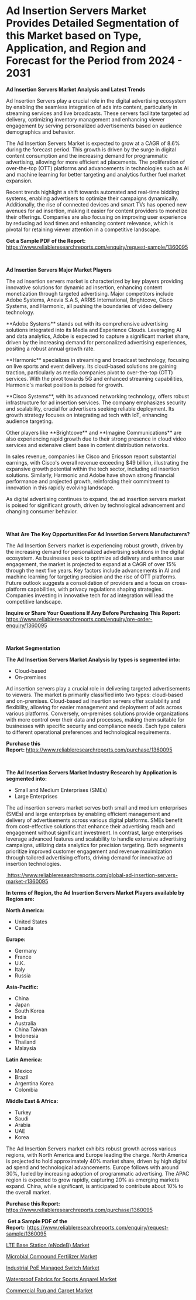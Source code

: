 <p><h1>Ad Insertion Servers Market Provides Detailed Segmentation of this Market based on Type, Application, and Region and Forecast for the Period from 2024 - 2031</h1></p><p><strong>Ad Insertion Servers Market Analysis and Latest Trends</strong></p>
<p><p>Ad Insertion Servers play a crucial role in the digital advertising ecosystem by enabling the seamless integration of ads into content, particularly in streaming services and live broadcasts. These servers facilitate targeted ad delivery, optimizing inventory management and enhancing viewer engagement by serving personalized advertisements based on audience demographics and behavior.</p><p>The Ad Insertion Servers Market is expected to grow at a CAGR of 8.6% during the forecast period. This growth is driven by the surge in digital content consumption and the increasing demand for programmatic advertising, allowing for more efficient ad placements. The proliferation of over-the-top (OTT) platforms and advancements in technologies such as AI and machine learning for better targeting and analytics further fuel market expansion.</p><p>Recent trends highlight a shift towards automated and real-time bidding systems, enabling advertisers to optimize their campaigns dynamically. Additionally, the rise of connected devices and smart TVs has opened new avenues for ad insertion, making it easier for content providers to monetize their offerings. Companies are also focusing on improving user experience by reducing ad load times and enhancing content relevance, which is pivotal for retaining viewer attention in a competitive landscape.</p></p>
<p><strong>Get a Sample PDF of the Report:&nbsp;</strong> <a href="https://www.reliableresearchreports.com/enquiry/request-sample/1360095?utm_campaign=7&utm_medium=2&utm_source=Github&utm_content=ia&utm_term=11102024&utm_id=ad-insertion-servers">https://www.reliableresearchreports.com/enquiry/request-sample/1360095</a></p>
<p>&nbsp;</p>
<p><strong>Ad Insertion Servers Major Market Players</strong></p>
<p><p>The ad insertion servers market is characterized by key players providing innovative solutions for dynamic ad insertion, enhancing content monetization through targeted advertising. Major competitors include Adobe Systems, Anevia S.A.S, ARRIS International, Brightcove, Cisco Systems, and Harmonic, all pushing the boundaries of video delivery technology.</p><p>**Adobe Systems** stands out with its comprehensive advertising solutions integrated into its Media and Experience Clouds. Leveraging AI and data analytics, Adobe is expected to capture a significant market share, driven by the increasing demand for personalized advertising experiences, positing a robust annual growth rate.</p><p>**Harmonic** specializes in streaming and broadcast technology, focusing on live sports and event delivery. Its cloud-based solutions are gaining traction, particularly as media companies pivot to over-the-top (OTT) services. With the pivot towards 5G and enhanced streaming capabilities, Harmonic's market position is poised for growth.</p><p>**Cisco Systems**, with its advanced networking technology, offers robust infrastructure for ad insertion services. The company emphasizes security and scalability, crucial for advertisers seeking reliable deployment. Its growth strategy focuses on integrating ad tech with IoT, enhancing audience targeting.</p><p>Other players like **Brightcove** and **Imagine Communications** are also experiencing rapid growth due to their strong presence in cloud video services and extensive client base in content distribution networks.</p><p>In sales revenue, companies like Cisco and Ericsson report substantial earnings, with Cisco's overall revenue exceeding $49 billion, illustrating the expansive growth potential within the tech sector, including ad insertion solutions. Similarly, Harmonic and Adobe have shown strong financial performance and projected growth, reinforcing their commitment to innovation in this rapidly evolving landscape. </p><p>As digital advertising continues to expand, the ad insertion servers market is poised for significant growth, driven by technological advancement and changing consumer behavior.</p></p>
<p>&nbsp;</p>
<p><strong>What Are The Key Opportunities For Ad Insertion Servers Manufacturers?</strong></p>
<p><p>The Ad Insertion Servers market is experiencing robust growth, driven by the increasing demand for personalized advertising solutions in the digital ecosystem. As businesses seek to optimize ad delivery and enhance user engagement, the market is projected to expand at a CAGR of over 15% through the next five years. Key factors include advancements in AI and machine learning for targeting precision and the rise of OTT platforms. Future outlook suggests a consolidation of providers and a focus on cross-platform capabilities, with privacy regulations shaping strategies. Companies investing in innovative tech for ad integration will lead the competitive landscape.</p></p>
<p><strong>Inquire or Share Your Questions If Any Before Purchasing This Report:</strong> <a href="https://www.reliableresearchreports.com/enquiry/pre-order-enquiry/1360095?utm_campaign=7&utm_medium=2&utm_source=Github&utm_content=ia&utm_term=11102024&utm_id=ad-insertion-servers">https://www.reliableresearchreports.com/enquiry/pre-order-enquiry/1360095</a></p>
<p>&nbsp;</p>
<p><strong>Market Segmentation</strong></p>
<p><strong>The Ad Insertion Servers Market Analysis by types is segmented into:</strong></p>
<p><ul><li>Cloud-based</li><li>On-premises</li></ul></p>
<p><p>Ad insertion servers play a crucial role in delivering targeted advertisements to viewers. The market is primarily classified into two types: cloud-based and on-premises. Cloud-based ad insertion servers offer scalability and flexibility, allowing for easier management and deployment of ads across various platforms. Conversely, on-premises solutions provide organizations with more control over their data and processes, making them suitable for businesses with specific security and compliance needs. Each type caters to different operational preferences and technological requirements.</p></p>
<p><strong>Purchase this Report:&nbsp;</strong><a href="https://www.reliableresearchreports.com/purchase/1360095?utm_campaign=7&utm_medium=2&utm_source=Github&utm_content=ia&utm_term=11102024&utm_id=ad-insertion-servers">https://www.reliableresearchreports.com/purchase/1360095</a></p>
<p>&nbsp;</p>
<p><strong>The Ad Insertion Servers Market Industry Research by Application is segmented into:</strong></p>
<p><ul><li>Small and Medium Enterprises (SMEs)</li><li>Large Enterprises</li></ul></p>
<p><p>The ad insertion servers market serves both small and medium enterprises (SMEs) and large enterprises by enabling efficient management and delivery of advertisements across various digital platforms. SMEs benefit from cost-effective solutions that enhance their advertising reach and engagement without significant investment. In contrast, large enterprises leverage advanced features and scalability to handle extensive advertising campaigns, utilizing data analytics for precision targeting. Both segments prioritize improved customer engagement and revenue maximization through tailored advertising efforts, driving demand for innovative ad insertion technologies.</p></p>
<p><a href="https://www.reliableresearchreports.com/global-ad-insertion-servers-market-r1360095?utm_campaign=7&utm_medium=2&utm_source=Github&utm_content=ia&utm_term=11102024&utm_id=ad-insertion-servers">&nbsp;https://www.reliableresearchreports.com/global-ad-insertion-servers-market-r1360095</a></p>
<p><strong>In terms of Region, the Ad Insertion Servers Market Players available by Region are:</strong></p>
<p>
    <p> <strong> North America: </strong>
        <ul>
            <li>United States</li>
            <li>Canada</li>
        </ul>
        </p> 
    <p> <strong> Europe: </strong>
        <ul>
            <li>Germany</li>
            <li>France</li>
            <li>U.K.</li>
            <li>Italy</li>
            <li>Russia</li>
        </ul>
        </p> 
    <p> <strong> Asia-Pacific: </strong>
        <ul>
            <li>China</li>
            <li>Japan</li>
            <li>South Korea</li>
            <li>India</li>
            <li>Australia</li>
            <li>China Taiwan</li>
            <li>Indonesia</li>
            <li>Thailand</li>
            <li>Malaysia</li>
        </ul>
        </p> 
    <p> <strong> Latin America: </strong>
        <ul>
            <li>Mexico</li>
            <li>Brazil</li>
            <li>Argentina Korea</li>
            <li>Colombia</li>
        </ul>
        </p> 
    <p> <strong> Middle East & Africa: </strong>
        <ul>
            <li>Turkey</li>
            <li>Saudi</li>
            <li>Arabia</li>
            <li>UAE</li>
            <li>Korea</li>
        </ul>
    </p>
    </p>
<p><p>The Ad Insertion Servers market exhibits robust growth across various regions, with North America and Europe leading the charge. North America is projected to hold approximately 40% market share, driven by high digital ad spend and technological advancements. Europe follows with around 30%, fueled by increasing adoption of programmatic advertising. The APAC region is expected to grow rapidly, capturing 20% as emerging markets expand. China, while significant, is anticipated to contribute about 10% to the overall market.</p></p>
<p><strong>Purchase this Report: </strong><a href="https://www.reliableresearchreports.com/purchase/1360095?utm_campaign=7&utm_medium=2&utm_source=Github&utm_content=ia&utm_term=11102024&utm_id=ad-insertion-servers">https://www.reliableresearchreports.com/purchase/1360095</a></p>
<p>&nbsp;<strong>Get a Sample PDF of the Report:&nbsp;&nbsp;</strong><a href="https://www.reliableresearchreports.com/enquiry/request-sample/1360095?utm_campaign=7&utm_medium=2&utm_source=Github&utm_content=ia&utm_term=11102024&utm_id=ad-insertion-servers">https://www.reliableresearchreports.com/enquiry/request-sample/1360095</a></p>
<p><strong></strong></p>
<p><p><a href="https://issuu.com/reportprime-2/docs/lte-base-station-enodeb-market-size_6ec1fcd9f0066c?utm_campaign=7&utm_medium=2&utm_source=Github&utm_content=ia&utm_term=11102024&utm_id=ad-insertion-servers">LTE Base Station (eNodeB) Market</a></p><p><a href="https://www.linkedin.com/pulse/emerging-trends-microbial-compound-fertilizer-market-global-hyxkf?utm_campaign=7&utm_medium=2&utm_source=Github&utm_content=ia&utm_term=11102024&utm_id=ad-insertion-servers">Microbial Compound Fertilizer Market</a></p><p><a href="https://issuu.com/reportprime-2/docs/industrial-poe-managed-switch-marke_e15429583a0bdf?utm_campaign=7&utm_medium=2&utm_source=Github&utm_content=ia&utm_term=11102024&utm_id=ad-insertion-servers">Industrial PoE Managed Switch Market</a></p><p><a href="https://www.linkedin.com/pulse/waterproof-fabrics-sports-apparel-market-essentials-key-players-q40rf?utm_campaign=7&utm_medium=2&utm_source=Github&utm_content=ia&utm_term=11102024&utm_id=ad-insertion-servers">Waterproof Fabrics for Sports Apparel Market</a></p><p><a href="https://www.linkedin.com/pulse/commercial-rug-carpet-market-global-regional-analysis-2024-k2e0e?utm_campaign=7&utm_medium=2&utm_source=Github&utm_content=ia&utm_term=11102024&utm_id=ad-insertion-servers">Commercial Rug and Carpet Market</a></p></p>
